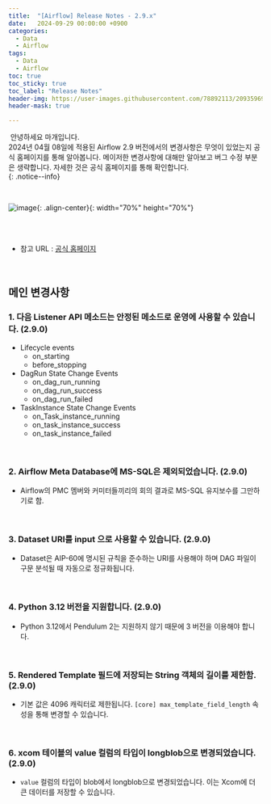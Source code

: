 ```yaml
---
title:  "[Airflow] Release Notes - 2.9.x"
date:   2024-09-29 00:00:00 +0900
categories:
  - Data
  - Airflow
tags:
  - Data
  - Airflow
toc: true
toc_sticky: true
toc_label: "Release Notes"
header-img: https://user-images.githubusercontent.com/78892113/209359696-bdb63ef2-8e14-41f2-8e04-2c29049aeabf.png
header-mask: true

---
```


&nbsp;안녕하세요 마개입니다.  
2024년 04월 08일에 적용된 Airflow 2.9 버전에서의 변경사항은 무엇이 있었는지 공식 홈페이지를 통해 알아봅니다. 메이저한 변경사항에 대해만 알아보고 버그 수정 부분은 생략합니다. 자세한 것은 공식 홈페이지를 통해 확인합니다.  
{: .notice--info}

<br>

![image](https://user-images.githubusercontent.com/78892113/209359696-bdb63ef2-8e14-41f2-8e04-2c29049aeabf.png){: .align-center}{: width="70%" height="70%"} 

<br><br>

* 참고 URL : <a href="https://airflow.apache.org/docs/apache-airflow/stable/release_notes.html#airflow-2-9-0-2024-04-08">공식 홈페이지</a>

<br>

## 메인 변경사항
### 1. 다음 Listener API 메소드는 안정된 메소드로 운영에 사용할 수 있습니다. (2.9.0)
* Lifecycle events
  * on_starting
  * before_stopping
* DagRun State Change Events
  * on_dag_run_running
  * on_dag_run_success
  * on_dag_run_failed
* TaskInstance State Change Events
  * on_Task_instance_running
  * on_task_instance_success
  * on_task_instance_failed

<br>

### 2. Airflow Meta Database에 MS-SQL은 제외되었습니다. (2.9.0)
* Airflow의 PMC 멤버와 커미터들끼리의 회의 결과로 MS-SQL 유지보수를 그만하기로 함.

<br>

### 3. Dataset URI를 input 으로 사용할 수 있습니다. (2.9.0)
* Dataset은 AIP-60에 명시된 규칙을 준수하는 URI를 사용해야 하며 DAG 파일이 구문 분석될 때 자동으로 정규화됩니다.

<br>

### 4. Python 3.12 버전을 지원합니다. (2.9.0)
* Python 3.12에서 Pendulum 2는 지원하지 않기 때문에 3 버전을 이용해야 합니다.

<br>

### 5. Rendered Template 필드에 저장되는 String 객체의 길이를 제한함. (2.9.0)
* 기본 값은 4096 캐릭터로 제한됩니다. `[core] max_template_field_length` 속성을 통해 변경할 수 있습니다.

<br>

### 6. xcom 테이블의 value 컬럼의 타입이 longblob으로 변경되었습니다. (2.9.0)
* `value` 컬럼의 타입이 blob에서 longblob으로 변경되었습니다. 이는 Xcom에 더 큰 데이터를 저장할 수 있습니다.
